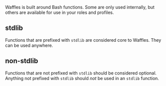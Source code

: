 Waffles is built around Bash functions. Some are only used internally, but others are available for use in your roles and profiles.

## stdlib

Functions that are prefixed with `stdlib` are considered core to Waffles. They can be used anywhere.

## non-stdlib

Functions that are not prefixed with `stdlib` should be considered optional. Anything not prefixed with `stdlib` should _not_ be used in an `stdlib` function.
